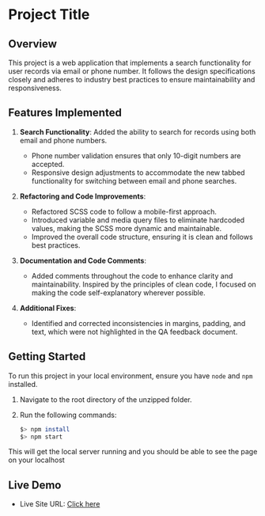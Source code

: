# Project Title

## Overview

This project is a web application that implements a search functionality for user records via email or phone number. It follows the design specifications closely and adheres to industry best practices to ensure maintainability and responsiveness.

## Features Implemented

1. **Search Functionality**: Added the ability to search for records using both email and phone numbers. 
   - Phone number validation ensures that only 10-digit numbers are accepted.
   - Responsive design adjustments to accommodate the new tabbed functionality for switching between email and phone searches.

2. **Refactoring and Code Improvements**:
   - Refactored SCSS code to follow a mobile-first approach.
   - Introduced variable and media query files to eliminate hardcoded values, making the SCSS more dynamic and maintainable.
   - Improved the overall code structure, ensuring it is clean and follows best practices.

3. **Documentation and Code Comments**: 
   - Added comments throughout the code to enhance clarity and maintainability. Inspired by the principles of clean code, I focused on making the code self-explanatory wherever possible.

4. **Additional Fixes**:
   - Identified and corrected inconsistencies in margins, padding, and text, which were not highlighted in the QA feedback document.

## Getting Started

To run this project in your local environment, ensure you have `node` and `npm` installed.

1. Navigate to the root directory of the unzipped folder.
2. Run the following commands:

   ```bash
   $> npm install
   $> npm start

This will get the local server running and you should be able to see the page on your localhost

## Live Demo
- Live Site URL: [Click here](https://usersearch-iosebkhe.netlify.app/)